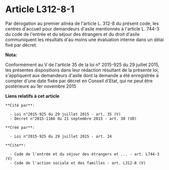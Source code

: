 # Article L312-8-1

Par dérogation au premier alinéa de l'article L. 312-8 du présent code, les centres d'accueil pour demandeurs d'asile
mentionnés à l'article L. 744-3 du code de l'entrée et du séjour des étrangers et du droit d'asile communiquent les résultats
d'au moins une évaluation interne dans un délai fixé par décret.

**Nota:**

Conformément au V de l'article 35 de la loi n° 2015-925 du 29 juillet 2015, les présentes dispositions dans leur rédaction
résultant de la présente loi, s'appliquent aux demandeurs d'asile dont la demande a été enregistrée à compter d'une date
fixée par décret en Conseil d'Etat, qui ne peut être postérieure au 1er novembre 2015

**Liens relatifs à cet article**

	**Cité par**:

	  - Loi n°2015-925 du 29 juillet 2015 - art. 35 (V)
	  - Décret n°2015-1166 du 21 septembre 2015 - art. 30 (VD)

	**Créé par**:

	  - Loi n°2015-925 du 29 juillet 2015 - art. 24

	**Cite**:

	  - Code de l'entrée et du séjour des étrangers et ... - art. L744-3 (V)
	  - Code de l'action sociale et des familles - art. L312-8 (V)
